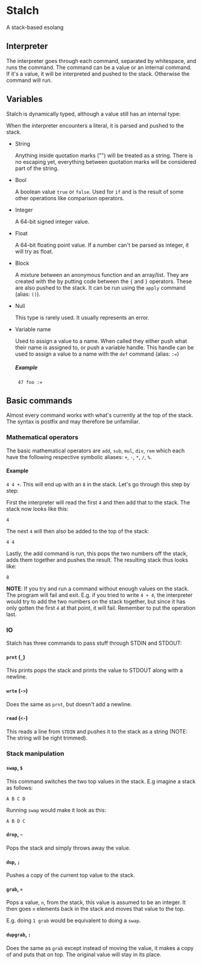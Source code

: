 # Stalch
A stack-based esolang

## Interpreter

The interpreter goes through each command, separated by whitespace, and runs the
command. The command can be a value or an internal command. If it's a value, it
will be interpreted and pushed to the stack. Otherwise the command will run.

## Variables

Stalch is dynamically typed, although a value still has an internal type:

When the interpreter encounters a literal, it is parsed and pushed to the stack.

 * String

    Anything inside quotation marks ("") will be treated as a string.
    There is no escaping yet, everything between quotation marks will
    be considered part of the string.
 * Bool

    A boolean value `true` or `false`. Used for `if` and is the result of some
    other operations like comparison operators.
 * Integer

    A 64-bit signed integer value.
 * Float

    A 64-bit floating point value. If a number can't be parsed as integer, it will try as float.
 * Block

    A mixture between an anonymous function and an array/list. They are created with the by
    putting code between the `{` and `}` operators. These are also pushed to
    the stack. It can be run using the `apply` command (alias: `()`).
 * Null

    This type is rarely used. It usually represents an error.
 * Variable name

    Used to assign a value to a name. When called they either push what their
    name is assigned to, or push a variable handle. This handle can be used to
    assign a value to a name with the `def` command (alias: `:=`)
    ##### Example
        47 foo :=

## Basic commands

Almost every command works with what's currently at the top of the stack.
The syntax is postfix and may therefore be unfamiliar.

### Mathematical operators

The basic mathematical operators are `add`, `sub`, `mul`, `div`, `rem` which
each have the following respective symbolic aliases: `+`, `-`, `*`, `/`, `%`.

#### Example

`4 4 +`. This will end up with an `8` in the stack.
Let's go through this step by step:

First the interpreter will read the first `4` and then add that to the stack.
The stack now looks like this:

`4`

The next `4` will then also be added to the top of the stack:

`4 4`

Lastly, the add command is run, this pops the two numbers off the stack,
adds them together and pushes the result. The resulting stack thus looks like:

`8`

**NOTE**: If you try and run a command without enough values on the stack.
The program will fail and exit. E.g. if you tried to write `4 + 4`, the interpreter
would try to add the two numbers on the stack together, but since it has only
gotten the first `4` at that point, it will fail.
Remember to put the operation last.

### IO

Stalch has three commands to pass stuff through STDIN and STDOUT:

#### `prnt` (`_`)

This prints pops the stack and prints the value to STDOUT along with a newline.

#### `wrte` (`->`)

Does the same as `prnt`, but doesn't add a newline.

#### `read` (`<-`)

This reads a line from `STDIN` and pushes it to the stack as a string
(NOTE: The string will be right trimmed).

### Stack manipulation

#### `swap`, `$`

This command switches the two top values in the stack. E.g imagine a stack as follows:

`A B C D`

Running `swap` would make it look as this:

`A B D C`

#### `drop`, `~`

Pops the stack and simply throws away the value.

#### `dup`, `;`

Pushes a copy of the current top value to the stack.

#### `grab`, `¤`

Pops a value, `n`, from the stack, this value is assumed to be an integer.
It then goes `n` elements back in the stack and moves that value to the top.

E.g. doing `1 grab` would be equivalent to doing a `swap`.

#### `dupgrab`, `:`

Does the same as `grab` except instead of moving the value, it makes a copy of
and puts that on top. The original value will stay in its place.
